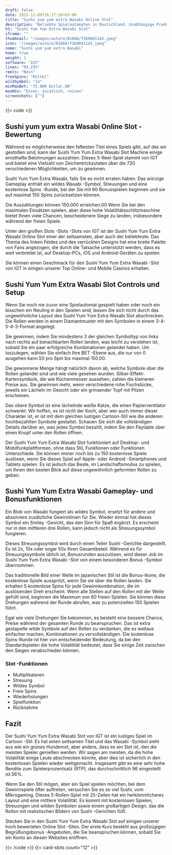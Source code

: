 ```yaml
---
draft: false
date: 2022-11-09T16:17:38+03:00
title: "Sushi yum yum extra Wasabi Online Slot"
description: "Beliebte Spielautomaten in Deutschland. Unabhängige Produktbewertungen und exklusive Anmeldeangebote. Jetzt spielen!"
h1: "Sushi Yum Yum Extra Wasabi Slot"
iframe: ""
thumbnail: "/images/auto/o/81088/f3b00d11e5.jpeg"
icon: "/images/auto/o/81088/f3b00d11e5.jpeg"
name: "Sushi yum yum extra Wasabi"
home: true
weight: 1
software: "IGT"
lines: "93.23%"
reels: "Nein"
freeSpins: "Mittel"
wildSymbol: "Ja"
minMaxBet: "75.000 Dollar.00"
maxWin: "Essen, asiatisch, reisen"
screenshots: [""]
---
```


{{< code >}}<h2>Sushi yum yum extra Wasabi Online Slot -Bewertung</h2><p>Während es möglicherweise den faftesten Titel eines Spiels gibt, auf das wir gestoßen sind, kann der Sushi Yum Yum Extra Wasabi Slot Machine einige ernsthafte Belohnungen auszahlen. Dieses 5-Reel-Spiel stammt von IGT und bietet eine Vielzahl von Zeichentrickzutaten über die 720 verschiedenen Möglichkeiten, um zu gewinnen.</p><p></p><p>Sushi Yum Yum Extra Wasabi, falls Sie es nicht erraten haben. Das würzige Gameplay enthält ein wildes Wasabi -Symbol, Streuungen und eine kostenlose Spins -Runde, bei der Sie mit 60 Bonusspielen beginnen und sie auf maximal 150 Spins zurücksetzen können.</p><p>Die Auszahlungen können 150.000 erreichen.00 Wenn Sie bei den maximalen Einsätzen spielen, aber diese hohe Volatilitätsschlitzmaschine bietet Ihnen viele Chancen, bescheidenere Siege zu landen, insbesondere während der freien Spiele.</p><p>Unter den großen Slots -Slots -Slots von IGT ist der Sushi Yum Yum Extra Wasabi Online Slot einer der seltsamsten, aber auch der beliebteste. Das Thema des linken Feldes und des verrückten Designs hat eine breite Palette von Fans angezogen, die durch die Tatsache unterstützt werden, dass es weit verbreitet ist, auf Desktop-PCs, iOS und Android-Geräten zu spielen.</p><p>Sie können einen Geschmack für den Sushi Yum Yum Extra Wasabi -Slot von IGT in einigen unserer Top Online- und Mobile Casinos erhalten.</p><h2>Sushi Yum Yum Extra Wasabi Slot Controls und Setup</h2><p>Wenn Sie noch nie zuvor eine Spielautomat gespielt haben oder noch ein bisschen ein Neuling in den Spielen sind, lassen Sie sich nicht durch das ungewöhnliche Layout des Sushi Yum Yum Extra Wasabi Slot abschrecken. Die Rollen werden in einem Diamantmuster mit den Symbolen in einem 3-4-5-4-3-Format angelegt.</p><p>Sie gewinnen, indem Sie mindestens 3 der gleichen Symboltyp von links nach rechts auf benachbarten Rollen landen, was leicht zu verstehen ist, sobald Sie ein paar erfolgreiche Kombinationen gelandet haben. Um loszulegen, wählen Sie einfach Ihre BET -Ebene aus, die nur von 0 ausgehen kann.50 pro Spin bis maximal 150.00.</p><p>Die gewonnene Menge hängt natürlich davon ab, welche Symbole über die Rollen gelandet sind und wie viele gesehen wurden. Silber-Effekt-Kartensymbole, die wie Küchenmesser aussehen, zahlen die kleineren Preise aus. Sie gewinnen mehr, wenn verschiedene rohe Fischstücke, jeweils ein Lächeln im Gesicht oder ein grinsender Topf mit Pilzen erscheinen.</p><p>Das obere Symbol ist eine lächelnde weiße Katze, die einen Papierventilator schwenkt. Wir hoffen, es ist nicht der Koch, aber wer auch immer dieser Charakter ist, er ist mit dem gleichen lustigen Cartoon-Stil wie die anderen hochbezahlten Symbole gestaltet. Schauen Sie sich die vollständigen Details darüber an, was jedes Symbol bezahlt, indem Sie den Paytable über einen Knopf unter den Rollen öffnen.</p><p>Der Sushi Yum Yum Extra Wasabi Slot funktioniert auf Desktop- und Mobilfunkplattformen, ohne dass Stil, Funktionen oder Funktionen Unterschiede. Sie können immer noch bis zu 150 kostenlose Spiele auslösen, wenn Sie dieses Spiel auf Apple- oder Android -Smartphones und Tablets spielen. Es ist jedoch das Beste, im Landschaftsmodus zu spielen, um Ihnen den besten Blick auf diese ungewöhnlich geformten Rollen zu geben.</p><h2>Sushi Yum Yum Extra Wasabi Gameplay- und Bonusfunktionen</h2><p>Ein Blob von Wasabi fungiert als wildes Symbol, ersetzt für andere und absolviere zusätzliche Gewinnlinien für Sie. Wieder einmal hat dieses Symbol ein Smiley -Gesicht, das den Sinn für Spaß ergänzt. Es erscheint nur in den mittleren drei Rollen, kann jedoch nicht als Streuungssymbol fungieren.</p><p>Dieses Streuungssymbol wird durch einen Teller Sushi -Gerichte dargestellt. Es ist 2x, 10x oder sogar 50x Ihren Gesamtbeteil. Während es für Streuungssymbole üblich ist, Bonusrunden auszulösen, wird dieser Job im Sushi Yum Yum Extra Wasabi -Slot von einem besonderen Bonus -Symbol übernommen.</p><p>Das traditionelle Bild einer Welle im japanischen Stil ist die Bonus-Ikone, die kostenlose Spiele ausspritzt, wenn Sie sie über die Rollen landen. Sie erhalten 5 kostenlose Spins für jede Gewinnkombination, die im auslösenden Dreh erscheint. Wenn alle Stellen auf den Rollen mit der Welle gefüllt sind, beginnen die Maximum von 60 freien Spielen. Sie können diese Drehungen während der Runde abrufen, was zu potenziellen 150 Spielen führt.</p><p>Egal wie viele Drehungen Sie bekommen, es besteht eine bessere Chance, Preise während der gesamten Runde zu beanspruchen. Das ist extra gestapelte wilde Symbole auf den Rollen zu verdanken, die es weitaus einfacher machen, Kombinationen zu vervollständigen. Die kostenlose Spins-Runde ist hier von entscheidender Bedeutung, da bei den Standardspielen die hohe Volatilität bedeutet, dass Sie einige Zeit zwischen den Siegen verabschieden können.</p><h3>
Slot -Funktionen</h3><ul>
<li></span>
Multiplikatoren</li>
<li></span>
Streuung</li>
<li></span>
Wildes Symbol</li>
<li></span>
Freie Spins</li>
<li></span>
Wiederholungen</li>
<li></span>
Spielfunktion</li>
<li></span>
Rücknahme</li></ul><h2>Fazit</h2><p>Der Sushi Yum Yum Extra Wasabi Slot von IGT ist ein lustiges Spiel im Cartoon -Stil. Es hat einen seltsamen Titel und das Wasabi -Symbol sieht aus wie ein grünes Hundemot, aber andere, dass es ein Slot ist, den die meisten Spieler genießen werden. Wir sagen am meisten, da die hohe Volatilität einige Leute abschrecken könnte, aber dies ist sicherlich in den kostenlosen Spielen wieder wettgemacht. Insgesamt gibt es eine sehr hohe Rendite zum Spielerprozentsatz (RTP), das durchschnittlich 96 eingestellt ist.56%.</p><p>Wenn Sie den Stil mögen, aber ein Spiel spielen möchten, bei dem Gewinnspiele öfter auftreten, versuchen Sie es so viel Sushi, vom Mikrogaming. Dieses 5-Rollen-Spiel mit 25-Zeilen hat ein herkömmlicheres Layout und eine mittlere Volatilität. Es kommt mit kostenlosen Spielen, Streuungen und wilden Symbolen sowie einem großartigen Design, das die Rollen mit realistischen Bildern von Sushi -Gerichten füllt.</p><p>Stecken Sie in den Sushi Yum Yum Extra Wasabi Slot auf einigen unserer hoch bewerteten Online Slot -Sites. Der erste Kurs besteht aus großzügigen Begrüßungsbonus -Angeboten, die Sie beanspruchen können, sobald Sie ein Konto an diesen Websites eröffnen.</p>{{< /code >}}
 {{< card-slots count="12" >}}